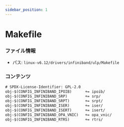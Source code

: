 ```yaml
---
sidebar_position: 1
---
```

# Makefile

### ファイル情報

- パス: `linux-v6.12/drivers/infiniband/ulp/Makefile`

### コンテンツ

```txt
# SPDX-License-Identifier: GPL-2.0
obj-$(CONFIG_INFINIBAND_IPOIB)		+= ipoib/
obj-$(CONFIG_INFINIBAND_SRP)		+= srp/
obj-$(CONFIG_INFINIBAND_SRPT)		+= srpt/
obj-$(CONFIG_INFINIBAND_ISER)		+= iser/
obj-$(CONFIG_INFINIBAND_ISERT)		+= isert/
obj-$(CONFIG_INFINIBAND_OPA_VNIC)	+= opa_vnic/
obj-$(CONFIG_INFINIBAND_RTRS)		+= rtrs/

```
